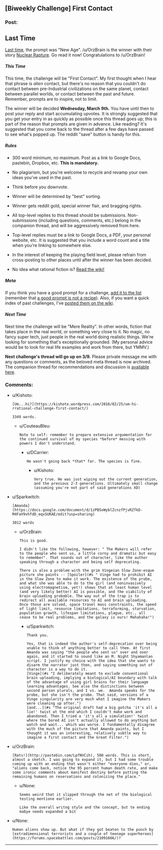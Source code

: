 ## [Biweekly Challenge] First Contact

### Post:

## Last Time

[Last time,](https://www.reddit.com/r/rational/comments/455k69/biweekly_challenge_new_age/?sort=confidence) the prompt was "New Age". /u/OrzBrain is the winner with their story [Nuclear Rapture](https://www.reddit.com/r/rational/comments/455k69/biweekly_challenge_new_age/czzbszx). Go read it now! Congratulations to /u/OrzBrain!

##### This Time

This time, the challenge will be "First Contact". My first thought when I hear that phrase is *alien* contact, but there's no reason that you couldn't do contact between pre-Industrial civilizations on the same planet, contact between parallel worlds, or contact between the past and future. Remember, prompts are to inspire, not to limit.

The winner will be decided **Wednesday, March 9th.** You have until then to post your reply and start accumulating upvotes. It is strongly suggested that you get your entry in as quickly as possible once this thread goes up; this is part of the reason that prompts are given in advance. Like reading? It's suggested that you come back to the thread after a few days have passed to see what's popped up. The reddit "save" button is handy for this.

##### Rules

* 300 word minimum, no maximum. Post as a link to Google Docs, pastebin, Dropbox, etc. **This is mandatory.**

* No plagiarism, but you're welcome to recycle and revamp your own ideas you've used in the past.

* Think before you downvote.

* Winner will be determined by "best" sorting.

* Winner gets reddit gold, special winner flair, and bragging rights.

* All top-level replies to this thread should be submissions. Non-submissions (including questions, comments, etc.) belong in the companion thread, and will be aggressively removed from here.

* Top-level replies must be a link to Google Docs, a PDF, your personal website, etc. It is suggested that you include a word count and a title when you're linking to somewhere else.

* In the interest of keeping the playing field level, please refrain from cross-posting to other places until after the winner has been decided.

* No idea what rational fiction is? [Read the wiki!](http://www.reddit.com/r/rational/wiki/index)

##### Meta

If you think you have a good prompt for a challenge, [add it to the list](https://docs.google.com/spreadsheets/d/1B6HaZc8FYkr6l6Q4cwBc9_-Yq1g0f_HmdHK5L1tbEbA/edit?usp=sharing) (remember that [a good prompt is not a recipe](http://www.reddit.com/r/WritingPrompts/wiki/prompts?src=RECIPE)). Also, if you want a quick index of past challenges, I've [posted them on the wiki](https://www.reddit.com/r/rational/wiki/weeklychallenge).

##### Next Time

Next time the challenge will be "Mere Reality". In other words, fiction that takes place in the real world, or something very close to it. No magic, no fancy super tech, just people in the real world doing realistic things. We're looking for something that's exceptionally grounded. (My personal advice would be to look for real life examples and work from there, but YMMV.)

**Next challenge's thread will go up on 3/9.** Please private message me with any questions or comments, as the beloved meta thread is now archived. The companion thread for recommendations and discussion is [available here](https://www.reddit.com/r/rational/comments/47g8p1/challenge_companion_first_contact/).

### Comments:

- u/Kishoto:
  ```
  [Um...hi?](https://kishoto.wordpress.com/2016/02/25/um-hi-rrational-challenge-first-contact/)

  3349 words.
  ```

  - u/CouteauBleu:
    ```
    Note to self: remember to prepare extensive argumentation for the continued survival of my species *before* messing with powers I don't understand.
    ```

    - u/DCarrier:
      ```
      He wasn't going back *that* far. The species is fine.
      ```

      - u/Kishoto:
        ```
        Very true. He was just wiping out the current generation, and the previous 2-3 generations. Ultimately small change (assuming you're not part of said generations XD)
        ```

- u/Sparkwitch:
  ```
  [Amanda](https://docs.google.com/document/d/1zPB5oWyblZcnzfPjvRZfkD-M4FaV9vhfdD_eqvSUKAE/edit?usp=sharing)

  3012 words
  ```

  - u/OrzBrain:
    ```
    This is good. 

    I didn't like the following, however: " The Makers will refer to the people who sent us, a little corny and dramatic but easy to remember". That sounds out of character, like the author speaking through a character and being self deprecating.

    There is also a problem with the grim Vingeian Slow Zone-esque picture she paints -- [Spoiler](#s " Vinge had to prohibit AI in the Slow Zone to make it work. The existence of the probe, and what she was able to do to the girl (and noninvasively using electromagnetism, yet!) shows that at least human level (and very likely better) AI is possible, and the viability of brain uploading probable. The way out of the trap is to redirect all available resources to AI and brain uploading. Once those are solved, space travel mass constraints, the speed of light limit, resource limitations, terraforming, starvation, population growth, lifespan limitations, plague, etc., all cease to be real problems, and the galaxy is ours! Mahahaha!")
    ```

    - u/Sparkwitch:
      ```
      Thank you.

      Yes, that is indeed the author's self-deprecation over being unable to think of anything better to call them. At first Amanda was saying "the people who sent us" over and over again, and it started to sound like an M. Night Shyamanlan script. I justify my choice with the idea that she wants to disarm the narrator just then, and saying something out of character is a way to do it.
      [Vinge](#s "I deliberately meant to exclude conventional brain uploading, implying a biological/AI boundary with talk of the advantage of using girl brains for their language learning advantages. See also the distinctions between second person plurals, and I vs. we.  Amanda speaks for the probe, but she isn't the probe. That said, versions of a Vinge singularity are very much what I imagine the Makers were cleaning up after.")
      [and...](#s "The original draft had a big gotcha 'it's all a lie!' twist at the end which I couldn't make work and abandoned. Then I tried a 'it's all a simulation!' twist where the bored AI isn't actually allowed to do anything but watch and wait... which was worse. I fundamentally disagree with the much of the picture that Amanda paints, but I thought it was an interesting, relatively subtle way to imagine a first contact and the Great Filter.")
      ```

- u/OrzBrain:
  ```
  [Rats!](http://pastebin.com/LpfNVCih), 500 words. This is short, almost a sketch. I was going to expand it, but I had some trouble coming up with an ending that wasn't either "everyone dies," or, "aliens come back, notice the 95 percent human death rate, and make some ironic comments about manifest destiny before putting the remaining humans on reservations and colonizing the place."
  ```

  - u/None:
    ```
    Seems weird that it slipped through the net of the biological testing mentione earlier. 

    Like the overall writng style and the concept, but te ending mabye needs expanded a bit
    ```

- u/None:
  ```
  Human aliens show up. But what if they got beaten to the punch by [extradimensional terrorists and a couple of teenage superheroes](https://forums.spacebattles.com/posts/21091666/)?
  ```

---

